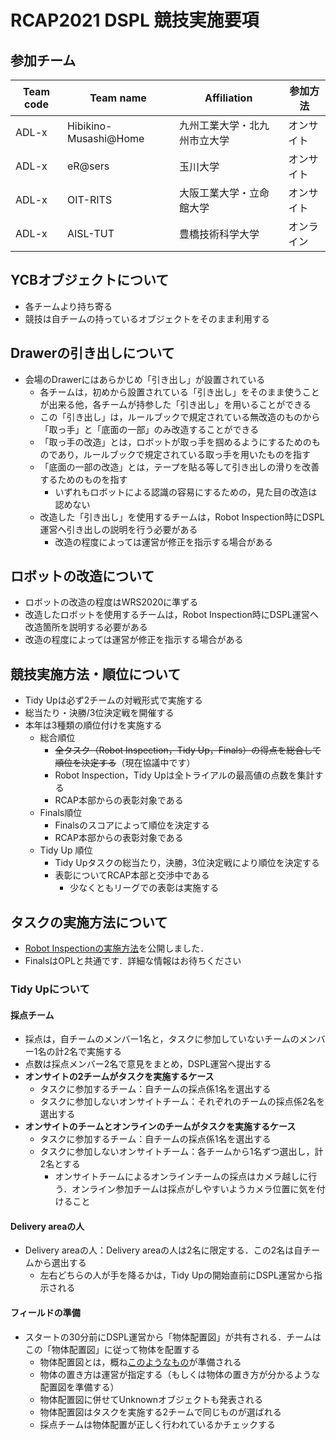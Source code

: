 # RCAP2021 DSPL 競技実施要項

## 参加チーム

| Team code | Team name  | Affiliation  | 参加方法|
| --------- | ---------- | ------------ | ------ |
| ADL-x | Hibikino-Musashi@Home | 九州工業大学・北九州市立大学 | オンサイト |
| ADL-x | eR@sers        | 玉川大学              | オンサイト |
| ADL-x | OIT-RITS       | 大阪工業大学・立命館大学 | オンサイト |
| ADL-x | AISL-TUT       | 豊橋技術科学大学        | オンライン |

## YCBオブジェクトについて
- 各チームより持ち寄る
- 競技は自チームの持っているオブジェクトをそのまま利用する

## Drawerの引き出しについて
- 会場のDrawerにはあらかじめ「引き出し」が設置されている
  - 各チームは，初めから設置されている「引き出し」をそのまま使うことが出来る他，各チームが持参した「引き出し」を用いることができる
  - この「引き出し」は，ルールブックで規定されている無改造のものから「取っ手」と「底面の一部」のみ改造することができる
  - 「取っ手の改造」とは，ロボットが取っ手を掴めるようにするためのものであり，ルールブックで規定されている取っ手を用いたものを指す
  - 「底面の一部の改造」とは，テープを貼る等して引き出しの滑りを改善するためのものを指す
    - いずれもロボットによる認識の容易にするための，見た目の改造は認めない
  - 改造した「引き出し」を使用するチームは，Robot Inspection時にDSPL運営へ引き出しの説明を行う必要がある
    - 改造の程度によっては運営が修正を指示する場合がある

## ロボットの改造について

- ロボットの改造の程度はWRS2020に準ずる
- 改造したロボットを使用するチームは，Robot Inspection時にDSPL運営へ改造箇所を説明する必要がある
- 改造の程度によっては運営が修正を指示する場合がある

## 競技実施方法・順位について

- Tidy Upは必ず2チームの対戦形式で実施する
- 総当たり・決勝/3位決定戦を開催する
- 本年は3種類の順位付けを実施する
  - 総合順位
    - ~~全タスク（Robot Inspection，Tidy Up，Finals）の得点を総合して順位を決定する~~（現在協議中です）
    - Robot Inspection，Tidy Upは全トライアルの最高値の点数を集計する
    - RCAP本部からの表彰対象である
  - Finals順位
    - Finalsのスコアによって順位を決定する
    - RCAP本部からの表彰対象である
  - Tidy Up 順位
    - Tidy Upタスクの総当たり，決勝，3位決定戦により順位を決定する
    - 表彰についてRCAP本部と交渉中である
      - 少なくともリーグでの表彰は実施する

## タスクの実施方法について

- [Robot Inspectionの実施方法](Arena_y1.pdf)を公開しました．
- FinalsはOPLと共通です．詳細な情報はお待ちください

### Tidy Upについて

#### 採点チーム

- 採点は，自チームのメンバー1名と，タスクに参加していないチームのメンバー1名の計2名で実施する
- 点数は採点メンバー2名で意見をまとめ，DSPL運営へ提出する
- **オンサイトの2チームがタスクを実施するケース**
  - タスクに参加するチーム：自チームの採点係1名を選出する
  - タスクに参加しないオンサイトチーム：それぞれのチームの採点係2名を選出する
- **オンサイトのチームとオンラインのチームがタスクを実施するケース**
  - タスクに参加するチーム：自チームの採点係1名を選出する
  - タスクに参加しないオンサイトチーム：各チームから1名ずつ選出し，計2名とする
    - オンサイトチームによるオンラインチームの採点はカメラ越しに行う．オンライン参加チームは採点がしやすいようカメラ位置に気を付けること

#### Delivery areaの人
- Delivery areaの人：Delivery areaの人は2名に限定する．この2名は自チームから選出する
  - 左右どちらの人が手を降るかは，Tidy Upの開始直前にDSPL運営から指示される

#### フィールドの準備

- スタートの30分前にDSPL運営から「物体配置図」が共有される．チームはこの「物体配置図」に従って物体を配置する
  - 物体配置図とは，概ね[このようなもの](https://github.com/RoboCupAtHomeJP/AtHome2020/blob/master/documents/DSPL_Place_List_for_trial1/1.pdf)が準備される
  - 物体の置き方は運営が指定する（もしくは物体の置き方が分かるような配置図を準備する）
  - 物体配置図に併せてUnknownオブジェクトも発表される
  - 物体配置図はタスクを実施する2チームで同じものが選ばれる
  - 採点チームは物体配置が正しく行われているかチェックする

